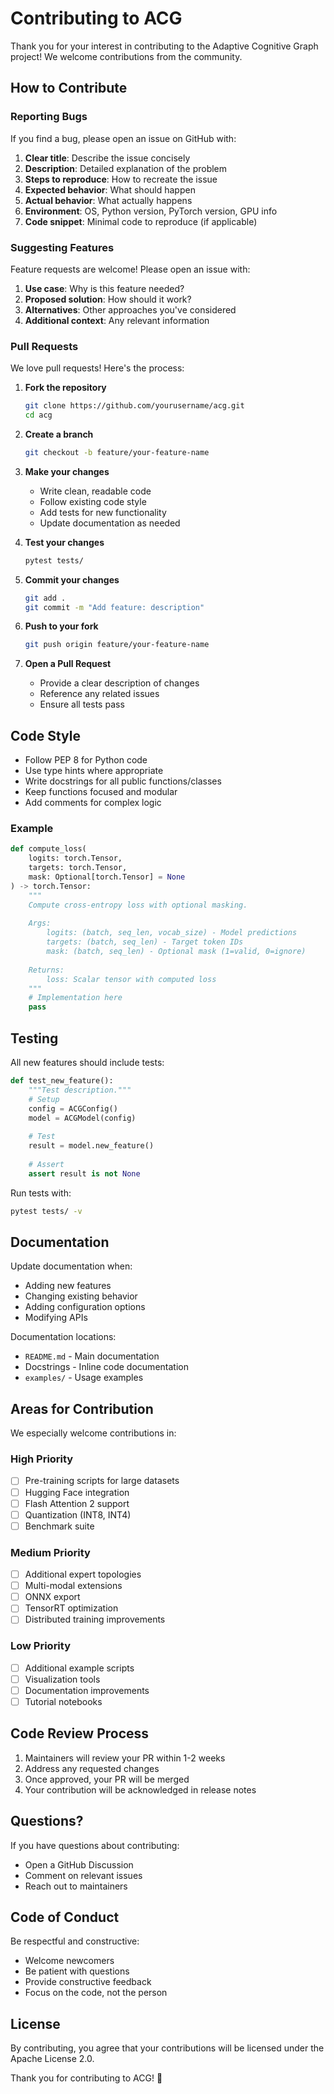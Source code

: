 # Contributing to ACG

Thank you for your interest in contributing to the Adaptive Cognitive Graph project! We welcome contributions from the community.

## How to Contribute

### Reporting Bugs

If you find a bug, please open an issue on GitHub with:

1. **Clear title**: Describe the issue concisely
2. **Description**: Detailed explanation of the problem
3. **Steps to reproduce**: How to recreate the issue
4. **Expected behavior**: What should happen
5. **Actual behavior**: What actually happens
6. **Environment**: OS, Python version, PyTorch version, GPU info
7. **Code snippet**: Minimal code to reproduce (if applicable)

### Suggesting Features

Feature requests are welcome! Please open an issue with:

1. **Use case**: Why is this feature needed?
2. **Proposed solution**: How should it work?
3. **Alternatives**: Other approaches you've considered
4. **Additional context**: Any relevant information

### Pull Requests

We love pull requests! Here's the process:

1. **Fork the repository**
   ```bash
   git clone https://github.com/yourusername/acg.git
   cd acg
   ```

2. **Create a branch**
   ```bash
   git checkout -b feature/your-feature-name
   ```

3. **Make your changes**
   - Write clean, readable code
   - Follow existing code style
   - Add tests for new functionality
   - Update documentation as needed

4. **Test your changes**
   ```bash
   pytest tests/
   ```

5. **Commit your changes**
   ```bash
   git add .
   git commit -m "Add feature: description"
   ```

6. **Push to your fork**
   ```bash
   git push origin feature/your-feature-name
   ```

7. **Open a Pull Request**
   - Provide a clear description of changes
   - Reference any related issues
   - Ensure all tests pass

## Code Style

- Follow PEP 8 for Python code
- Use type hints where appropriate
- Write docstrings for all public functions/classes
- Keep functions focused and modular
- Add comments for complex logic

### Example

```python
def compute_loss(
    logits: torch.Tensor,
    targets: torch.Tensor,
    mask: Optional[torch.Tensor] = None
) -> torch.Tensor:
    """
    Compute cross-entropy loss with optional masking.
    
    Args:
        logits: (batch, seq_len, vocab_size) - Model predictions
        targets: (batch, seq_len) - Target token IDs
        mask: (batch, seq_len) - Optional mask (1=valid, 0=ignore)
        
    Returns:
        loss: Scalar tensor with computed loss
    """
    # Implementation here
    pass
```

## Testing

All new features should include tests:

```python
def test_new_feature():
    """Test description."""
    # Setup
    config = ACGConfig()
    model = ACGModel(config)
    
    # Test
    result = model.new_feature()
    
    # Assert
    assert result is not None
```

Run tests with:
```bash
pytest tests/ -v
```

## Documentation

Update documentation when:
- Adding new features
- Changing existing behavior
- Adding configuration options
- Modifying APIs

Documentation locations:
- `README.md` - Main documentation
- Docstrings - Inline code documentation
- `examples/` - Usage examples

## Areas for Contribution

We especially welcome contributions in:

### High Priority
- [ ] Pre-training scripts for large datasets
- [ ] Hugging Face integration
- [ ] Flash Attention 2 support
- [ ] Quantization (INT8, INT4)
- [ ] Benchmark suite

### Medium Priority
- [ ] Additional expert topologies
- [ ] Multi-modal extensions
- [ ] ONNX export
- [ ] TensorRT optimization
- [ ] Distributed training improvements

### Low Priority
- [ ] Additional example scripts
- [ ] Visualization tools
- [ ] Documentation improvements
- [ ] Tutorial notebooks

## Code Review Process

1. Maintainers will review your PR within 1-2 weeks
2. Address any requested changes
3. Once approved, your PR will be merged
4. Your contribution will be acknowledged in release notes

## Questions?

If you have questions about contributing:
- Open a GitHub Discussion
- Comment on relevant issues
- Reach out to maintainers

## Code of Conduct

Be respectful and constructive:
- Welcome newcomers
- Be patient with questions
- Provide constructive feedback
- Focus on the code, not the person

## License

By contributing, you agree that your contributions will be licensed under the Apache License 2.0.

Thank you for contributing to ACG! 🚀

